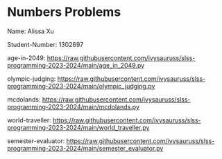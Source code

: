 # Numbers Problems

Name: Alissa Xu

Student-Number: 1302697

age-in-2049: https://raw.githubusercontent.com/ivysauruss/slss-programming-2023-2024/main/age_in_2049.py

olympic-judging: https://raw.githubusercontent.com/ivysauruss/slss-programming-2023-2024/main/olympic_judging.py

mcdolands: https://raw.githubusercontent.com/ivysauruss/slss-programming-2023-2024/main/mcdolands.py

world-traveller: https://raw.githubusercontent.com/ivysauruss/slss-programming-2023-2024/main/world_traveller.py

semester-evaluator: https://raw.githubusercontent.com/ivysauruss/slss-programming-2023-2024/main/semester_evaluator.py